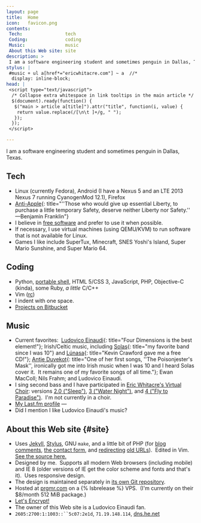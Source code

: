 ```yaml
---
layout: page
title:  Home
icon:   favicon.png
contents:
 Tech:                tech
 Coding:              coding
 Music:               music
 About this Web site: site
description: >
 I am a software engineering student and sometimes penguin in Dallas, Texas.
stylus: |
 #music + ul a[href*="ericwhitacre.com"] ~ a  //*
  display: inline-block;
head: |
 <script type="text/javascript">
  /* Collapse extra whitespace in link tooltips in the main article */
  $(document).ready(function() {
   $("main > article a[title]").attr("title", function(i, value) {
    return value.replace(/[\n\t ]+/g, " ");
   });
  });
 </script>

---
```


I am a software engineering student and sometimes penguin in Dallas, Texas.


## Tech

* Linux (currently Fedora), Android (I have a Nexus 5 and an LTE 2013 Nexus 7
  running CyanogenMod 12.1), Firefox
* [Anti-Apple](https://www.stallman.org/apple.html){:
   title="''Those who would give up essential Liberty, to purchase a little
          temporary Safety, deserve neither Liberty nor Safety.''
                                                    —Benjamin Franklin"}
* I believe in [free software](https://www.gnu.org/philosophy/free-sw.html)
  and prefer to use it when possible.
* If necessary, I use virtual machines (using QEMU/KVM) to run software that
  is not available for Linux.
* Games I like include SuperTux, Minecraft, SNES Yoshi's Island, Super Mario
  Sunshine, and Super Mario 64.


## Coding

* Python, [portable shell][], HTML 5/CSS 3, JavaScript, PHP, Objective-C
  (kinda), some Ruby, *a little* C/C++
* Vim ([rc](https://s.zeid.me/vimrc))
* I indent with one space.
* [Projects on Bitbucket](https://code.s.zeid.me/)

[portable shell]: https://www.gnu.org/software/autoconf/manual/html_node/Portable-Shell.html


## Music

* Current favorites: 
  [Ludovico Einaudi][]{: title="Four Dimensions is the best element!"};
  Irish/Celtic music, including
  [Solas][]{: title="my favorite band since I was 10"}
  and [Lúnasa][]{: title="Kevin Crawford gave me a free CD!"};
  [Antje Duvekot][Antje]{:
   title="One of her first songs, ''The Poisonjester's Mask'', ironically got me
          into Irish music when I was 10 and I heard Solas cover it.  It remains
          one of my favorite songs of all time."};
  Ewan MacColl; Nils Frahm; and Ludovico Einaudi.
* I sing second bass and I have participated in [Eric Whitacre's Virtual Choir][EWVC]:
  versions [2.0 ("Sleep")][VC2], [3 ("Water Night")][VC3], and
  [4 ("Fly to Paradise")][VC4].  I'm not currently in a choir.
* [My Last.fm profile](https://www.last.fm/user/ScottyWZ)
  <span class="fill-in-last-fm-status hide"> — </span>
* Did I mention I like Ludovico Einaudi's music?

[Ludovico Einaudi]: https://www.youtube.com/watch?v=Sva8DUn1l0A
[Solas]:            http://www.solasmusic.com/
[Lúnasa]:           http://www.lunasa.ie/
[Antje]:            http://www.antjeduvekot.com/
[EWVC]:             https://ericwhitacre.com/the-virtual-choir
[VC2]:              https://www.youtube.com/watch?v=6WhWDCw3Mng
[VC3]:              https://www.youtube.com/watch?v=V3rRaL-Czxw
[VC4]:              https://www.youtube.com/watch?v=Y8oDnUga0JU


## About this Web site {#site}

* Uses [Jekyll](https://github.com/jekyll/jekyll),
  [Stylus](https://learnboost.github.io/stylus/),
  GNU `make`, and a little bit of PHP (for
  [blog comments](https://code.s.zeid.me/freecomment),
  [the contact form](https://code.s.zeid.me/site/src/master/contact/), and
  [redirecting](https://code.s.zeid.me/site-design/src/master/static/redirect.php)
  [old URLs](https://code.s.zeid.me/site/src/master/_redirects)).  Edited in Vim. 
  [See the source here.](https://code.s.zeid.me/site/src)
* Designed by me.  Supports all modern Web browsers (including mobile) and
  IE 8 (older versions of IE get the color scheme and fonts and that's it). 
  Uses responsive design.
* The design is maintained separately in
  [its own Git repository](https://code.s.zeid.me/site-design).
* Hosted at [prgmr.com](https://prgmr.com/) on a {% lsbrelease %} VPS. 
  (I'm currently on their $8/month 512 MiB package.)
* [Let's Encrypt!](https://letsencrypt.org/)
* The owner of this Web site is a Ludovico Einaudi fan.
* `2605:2700:1:1003::``5c07:2e1d`, `71.19.148.114`, [dns.he.net](https://dns.he.net)
